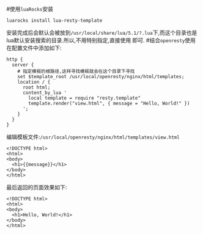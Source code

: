 #使用`luaRocks`安装
``` 
luarocks install lua-resty-template
```
安装完成后会默认会被放到`/usr/local/share/lua/5.1/?.lua`下,而这个目录也是lua默认安装搜索的目录.所以,不用特别指定,直接使用
即可.
#结合`openresty`使用
在配置文件中添加如下:
``` 
http {
  server {
    # 指定模板的根路径,这样寻找模板就会在这个目录下寻找
    set $template_root /usr/local/openresty/nginx/html/templates;
    location / {
      root html;
      content_by_lua '
        local template = require "resty.template"
        template.render("view.html", { message = "Hello, World!" })
      ';      
    }
  }
}
```
编辑模板文件:`/usr/local/openresty/nginx/html/templates/view.html `
```
<!DOCTYPE html>
<html>
<body>
  <h1>{{message}}</h1>
</body>
</html>
```
最后返回的页面效果如下:
``` 
<!DOCTYPE html>
<html>
<body>
  <h1>Hello, World!</h1>
</body>
</html>
```